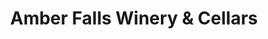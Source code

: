 ---
title: "Amber Falls Winery & Cellars"
url: /hampshire/amber-falls-winery-and-cellars/
shop: wine
---